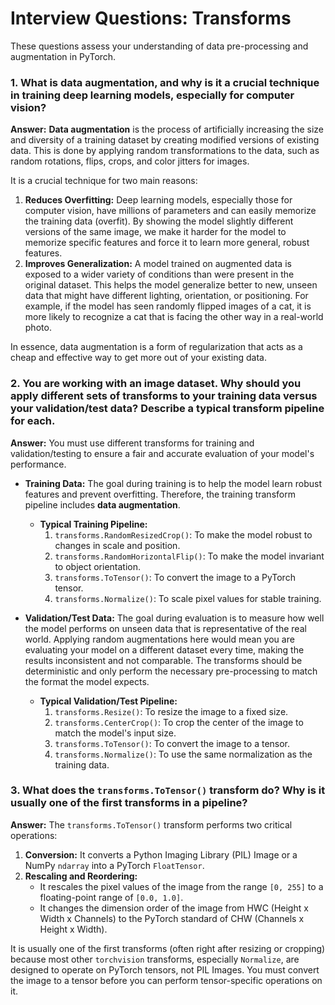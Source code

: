 # Interview Questions: Transforms

These questions assess your understanding of data pre-processing and augmentation in PyTorch.

### 1. What is data augmentation, and why is it a crucial technique in training deep learning models, especially for computer vision?

**Answer:**
**Data augmentation** is the process of artificially increasing the size and diversity of a training dataset by creating modified versions of existing data. This is done by applying random transformations to the data, such as random rotations, flips, crops, and color jitters for images.

It is a crucial technique for two main reasons:
1.  **Reduces Overfitting:** Deep learning models, especially those for computer vision, have millions of parameters and can easily memorize the training data (overfit). By showing the model slightly different versions of the same image, we make it harder for the model to memorize specific features and force it to learn more general, robust features.
2.  **Improves Generalization:** A model trained on augmented data is exposed to a wider variety of conditions than were present in the original dataset. This helps the model generalize better to new, unseen data that might have different lighting, orientation, or positioning. For example, if the model has seen randomly flipped images of a cat, it is more likely to recognize a cat that is facing the other way in a real-world photo.

In essence, data augmentation is a form of regularization that acts as a cheap and effective way to get more out of your existing data.

### 2. You are working with an image dataset. Why should you apply different sets of transforms to your training data versus your validation/test data? Describe a typical transform pipeline for each.

**Answer:**
You must use different transforms for training and validation/testing to ensure a fair and accurate evaluation of your model's performance.

-   **Training Data:** The goal during training is to help the model learn robust features and prevent overfitting. Therefore, the training transform pipeline includes **data augmentation**.
    -   **Typical Training Pipeline:**
        1.  `transforms.RandomResizedCrop()`: To make the model robust to changes in scale and position.
        2.  `transforms.RandomHorizontalFlip()`: To make the model invariant to object orientation.
        3.  `transforms.ToTensor()`: To convert the image to a PyTorch tensor.
        4.  `transforms.Normalize()`: To scale pixel values for stable training.

-   **Validation/Test Data:** The goal during evaluation is to measure how well the model performs on unseen data that is representative of the real world. Applying random augmentations here would mean you are evaluating your model on a different dataset every time, making the results inconsistent and not comparable. The transforms should be deterministic and only perform the necessary pre-processing to match the format the model expects.
    -   **Typical Validation/Test Pipeline:**
        1.  `transforms.Resize()`: To resize the image to a fixed size.
        2.  `transforms.CenterCrop()`: To crop the center of the image to match the model's input size.
        3.  `transforms.ToTensor()`: To convert the image to a tensor.
        4.  `transforms.Normalize()`: To use the same normalization as the training data.

### 3. What does the `transforms.ToTensor()` transform do? Why is it usually one of the first transforms in a pipeline?

**Answer:**
The `transforms.ToTensor()` transform performs two critical operations:
1.  **Conversion:** It converts a Python Imaging Library (PIL) Image or a NumPy `ndarray` into a PyTorch `FloatTensor`.
2.  **Rescaling and Reordering:**
    -   It rescales the pixel values of the image from the range `[0, 255]` to a floating-point range of `[0.0, 1.0]`.
    -   It changes the dimension order of the image from HWC (Height x Width x Channels) to the PyTorch standard of CHW (Channels x Height x Width).

It is usually one of the first transforms (often right after resizing or cropping) because most other `torchvision` transforms, especially `Normalize`, are designed to operate on PyTorch tensors, not PIL Images. You must convert the image to a tensor before you can perform tensor-specific operations on it.
